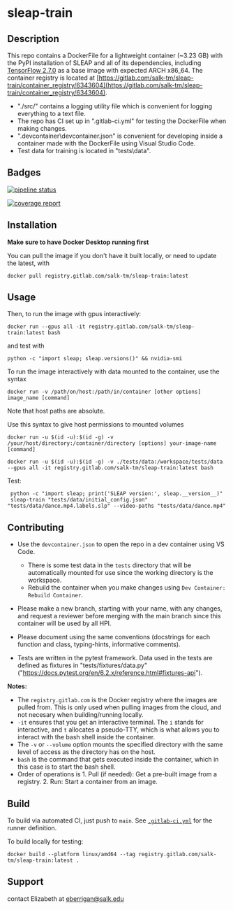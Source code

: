 # sleap-train


## Description
This repo contains a DockerFile for a lightweight container (~3.23 GB) with the PyPI installation of SLEAP and all of its dependencies, including [TensorFlow 2.7.0](https://hub.docker.com/layers/tensorflow/tensorflow/2.7.0-gpu/images/sha256-fc5eb0604722c7bef7b499bb007b3050c4beec5859c2e0d4409d2cca5c14d442?context=explore) as a base image with expected ARCH x86_64. The container registry is located at [https://gitlab.com/salk-tm/sleap-train/container_registry/6343604](https://gitlab.com/salk-tm/sleap-train/container_registry/6343604).

- "./src/" contains a logging utility file which is convenient for logging everything to a text file.
- The repo has CI set up in ".gitlab-ci.yml" for testing the DockerFile when making changes.
- ".devcontainer\devcontainer.json" is convenient for developing inside a container made with the DockerFile using Visual Studio Code.
- Test data for training is located in "tests\data".



## Badges
[![pipeline status](https://gitlab.com/salk-tm/sleap-train/badges/main/pipeline.svg)](https://gitlab.com/salk-tm/sleap-train/-/commits/main)

[![coverage report](https://gitlab.com/salk-tm/sleap-train/badges/main/coverage.svg)](https://gitlab.com/salk-tm/sleap-train/-/commits/main)

## Installation

**Make sure to have Docker Desktop running first**


You can pull the image if you don't have it built locally, or need to update the latest, with

```
docker pull registry.gitlab.com/salk-tm/sleap-train:latest
```

## Usage 

Then, to run the image with gpus interactively:

```
docker run --gpus all -it registry.gitlab.com/salk-tm/sleap-train:latest bash
```

and test with 

```
python -c "import sleap; sleap.versions()" && nvidia-smi
```

To run the image interactively with data mounted to the container, use the syntax

```
docker run -v /path/on/host:/path/in/container [other options] image_name [command]
```

Note that host paths are absolute. 


Use this syntax to give host permissions to mounted volumes
```
docker run -u $(id -u):$(id -g) -v /your/host/directory:/container/directory [options] your-image-name [command]
```

```
docker run -u $(id -u):$(id -g) -v ./tests/data:/workspace/tests/data --gpus all -it registry.gitlab.com/salk-tm/sleap-train:latest bash
```

Test:

```
 python -c "import sleap; print('SLEAP version:', sleap.__version__)"
 sleap-train "tests/data/initial_config.json" "tests/data/dance.mp4.labels.slp" --video-paths "tests/data/dance.mp4"
```

## Contributing

- Use the `devcontainer.json` to open the repo in a dev container using VS Code.
  - There is some test data in the `tests` directory that will be automatically mounted for use since the working directory is the workspace.
  - Rebuild the container when you make changes using `Dev Container: Rebuild Container`.

- Please make a new branch, starting with your name, with any changes, and request a reviewer before merging with the main branch since this container will be used by all HPI.
- Please document using the same conventions (docstrings for each function and class, typing-hints, informative comments).
- Tests are written in the pytest framework. Data used in the tests are defined as fixtures in "tests/fixtures/data.py" ("https://docs.pytest.org/en/6.2.x/reference.html#fixtures-api").

**Notes:**

- The `registry.gitlab.com` is the Docker registry where the images are pulled from. This is only used when pulling images from the cloud, and not necesary when building/running locally.
- `-it` ensures that you get an interactive terminal. The `i` stands for interactive, and `t` allocates a pseudo-TTY, which is what allows you to interact with the bash shell inside the container.
- The `-v` or `--volume` option mounts the specified directory with the same level of access as the directory has on the host.
- `bash` is the command that gets executed inside the container, which in this case is to start the bash shell.
- Order of operations is 1. Pull (if needed): Get a pre-built image from a registry. 2. Run: Start a container from an image.


## Build
To build via automated CI, just push to `main`. See [`.gitlab-ci.yml`](.gitlab-ci.yml) for the runner definition.

To build locally for testing:

```
docker build --platform linux/amd64 --tag registry.gitlab.com/salk-tm/sleap-train:latest .
```

## Support
contact Elizabeth at eberrigan@salk.edu
